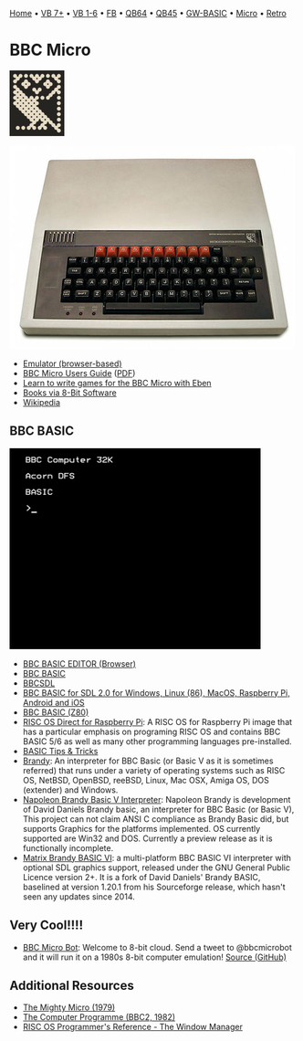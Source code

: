 [Home](https://gotbasic.com) • [VB 7+](vb.md) • [VB 1-6](vb6.md) • [FB](freebasic.md) • [QB64](qb64.md) • [QB45](qb.md) • [GW-BASIC](gw-basic.md) • [Micro](micro.md) • [Retro](retro.md)

# BBC Micro

![BBC](images/bbc_logo.svg.png)

![BBC Micro](images/bbc_micro.jpg)

- [Emulator (browser-based)](https://bbc.godbolt.org/)
- [BBC Micro Users Guide](http://central.kaserver5.org/Kasoft/Typeset/BBC/Contents.html) ([PDF](http://bbc.nvg.org/doc/BBCUserGuide-1.00.pdf))
- [Learn to write games for the BBC Micro with Eben](https://www.raspberrypi.org/blog/learn-to-write-games-for-the-bbc-micro-with-eben/)
- [Books via 8-Bit Software](http://8bs.com/othrdnld/manuals/publications.shtml)
- [Wikipedia](https://en.wikipedia.org/wiki/BBC_BASIC)

## BBC BASIC

![BBC BASIC](images/bbc_basic.gif)

- [BBC BASIC EDITOR (Browser)](https://bbcmic.ro/#)
- [BBC BASIC](http://www.bbcbasic.co.uk/bbcbasic.html)
- [BBCSDL](http://www.bbcbasic.co.uk/bbcsdl/index.html)
- [BBC BASIC for SDL 2.0 for Windows, Linux (86), MacOS, Raspberry Pi, Android and iOS](https://github.com/rtrussell/BBCSDL)
- [BBC BASIC (Z80)](https://www.bbcbasic.co.uk/bbcbasic/z80basic.html)
- [RISC OS Direct for Raspberry Pi](https://www.riscosdev.com/direct/): A RISC OS for Raspberry Pi image that has a particular emphasis on programing RISC OS and contains BBC BASIC 5/6 as well as many other programming languages pre-installed.
- [BASIC Tips & Tricks](https://web.archive.org/web/20190420181634/http://www.tristone.co.uk/davespace/basic/index.html)
- [Brandy](https://jaguar.orpheusweb.co.uk/branpage.html): An interpreter for BBC Basic (or Basic V as it is sometimes referred) that runs under a variety of operating systems such as RISC OS, NetBSD, OpenBSD, reeBSD, Linux, Mac OSX, Amiga OS, DOS (extender) and Windows.
- [Napoleon Brandy Basic V Interpreter](https://sourceforge.net/projects/napoleonbrandy/): Napoleon Brandy is development of David Daniels Brandy basic, an interpreter for BBC Basic (or Basic V), This project can not claim ANSI C compliance as Brandy Basic did, but supports Graphics for the platforms implemented. OS currently supported are Win32 and DOS. Currently a preview release as it is functionally incomplete.
- [Matrix Brandy BASIC VI](http://brandy.matrixnetwork.co.uk/): a multi-platform BBC BASIC VI interpreter with optional SDL graphics support, released under the GNU General Public Licence version 2+. It is a fork of David Daniels' Brandy BASIC, baselined at version 1.20.1 from his Sourceforge release, which hasn't seen any updates since 2014.

## Very Cool!!!!

- [BBC Micro Bot](https://twitter.com/bbcmicrobot): Welcome to 8-bit cloud.  Send a tweet to @bbcmicrobot and it will run it on a 1980s 8-bit computer emulation! [Source (GitHub)](https://github.com/8bitkick/BBCMicroBot)

## Additional Resources

- [The Mighty Micro (1979)](https://youtube.com/playlist?list=PL13dwmxpaKl5JJyC4L09uf_PFXkn6FlGA&si=QmiJuMFBl_05RT9r)
- [The Computer Programme (BBC2, 1982)](https://youtube.com/playlist?list=PLOtimvwAoYtnCtLiLspq_Gnng1XusYwPU&si=Grhr6VK9CQcui0L4)
- [RISC OS Programmer's Reference - The Window Manager](http://www.riscos.com/support/developers/prm/wimp.html)
